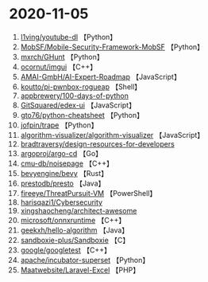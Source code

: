 # 2020-11-05

1. [l1ving/youtube-dl](https://github.com/l1ving/youtube-dl) 【Python】
2. [MobSF/Mobile-Security-Framework-MobSF](https://github.com/MobSF/Mobile-Security-Framework-MobSF) 【Python】
3. [mxrch/GHunt](https://github.com/mxrch/GHunt) 【Python】
4. [ocornut/imgui](https://github.com/ocornut/imgui) 【C++】
5. [AMAI-GmbH/AI-Expert-Roadmap](https://github.com/AMAI-GmbH/AI-Expert-Roadmap) 【JavaScript】
6. [koutto/pi-pwnbox-rogueap](https://github.com/koutto/pi-pwnbox-rogueap) 【Shell】
7. [appbrewery/100-days-of-python](https://github.com/appbrewery/100-days-of-python) 
8. [GitSquared/edex-ui](https://github.com/GitSquared/edex-ui) 【JavaScript】
9. [gto76/python-cheatsheet](https://github.com/gto76/python-cheatsheet) 【Python】
10. [jofpin/trape](https://github.com/jofpin/trape) 【Python】
11. [algorithm-visualizer/algorithm-visualizer](https://github.com/algorithm-visualizer/algorithm-visualizer) 【JavaScript】
12. [bradtraversy/design-resources-for-developers](https://github.com/bradtraversy/design-resources-for-developers) 
13. [argoproj/argo-cd](https://github.com/argoproj/argo-cd) 【Go】
14. [cmu-db/noisepage](https://github.com/cmu-db/noisepage) 【C++】
15. [bevyengine/bevy](https://github.com/bevyengine/bevy) 【Rust】
16. [prestodb/presto](https://github.com/prestodb/presto) 【Java】
17. [fireeye/ThreatPursuit-VM](https://github.com/fireeye/ThreatPursuit-VM) 【PowerShell】
18. [harisqazi1/Cybersecurity](https://github.com/harisqazi1/Cybersecurity) 
19. [xingshaocheng/architect-awesome](https://github.com/xingshaocheng/architect-awesome) 
20. [microsoft/onnxruntime](https://github.com/microsoft/onnxruntime) 【C++】
21. [geekxh/hello-algorithm](https://github.com/geekxh/hello-algorithm) 【Java】
22. [sandboxie-plus/Sandboxie](https://github.com/sandboxie-plus/Sandboxie) 【C】
23. [google/googletest](https://github.com/google/googletest) 【C++】
24. [apache/incubator-superset](https://github.com/apache/incubator-superset) 【Python】
25. [Maatwebsite/Laravel-Excel](https://github.com/Maatwebsite/Laravel-Excel) 【PHP】
